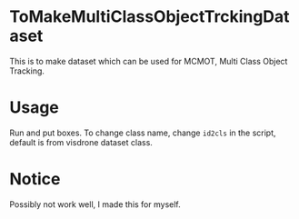 # ToMakeMultiClassObjectTrckingDataset
This is to make dataset which can be used for MCMOT, Multi Class Object Tracking.

# Usage
Run and put boxes.  To change class name, change `id2cls` in the script, default is from visdrone dataset class.

# Notice
Possibly not work well, I made this for myself.
